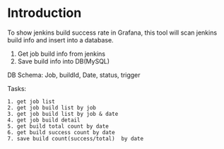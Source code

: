 # Introduction

To show jenkins build success rate in Grafana, this tool will scan jenkins build info and insert into a database. 

1. Get job build info from jenkins
2. Save build info into DB(MySQL)
    

DB Schema:
Job, buildId, Date, status, trigger


Tasks:

    1. get job list
    2. get job build list by job
    3. get job build list by job & date
    4. get job build detail
    5. get build total count by date
    6. get build success count by date
    7. save build count(success/total)  by date